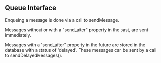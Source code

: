 ## Queue Interface

Enqueing a message is done via a call to sendMessage.

Messages without or with a "send_after" property in the past, are sent immediately.

Messages with a "send_after" property in the future are stored in the database with a status of 'delayed'. These messages can be sent by a call to sendDelayedMessages().
